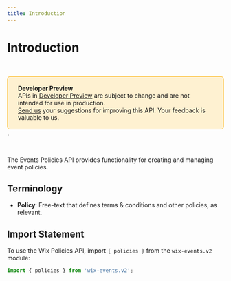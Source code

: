 ```yaml
---
title: Introduction
---
```

# Introduction

&nbsp;
<div style="background-color: #FEF1D1; padding: 18px 24px; border-radius: 6px; border: 1px solid #FDB10C; box-sizing: border-box; display: inline-block">
    <b>Developer Preview</b>
    <br/>
    <span>APIs in <a href="https://www.wix.com/velo/reference/api-overview/developer-preview">Developer Preview</a> are subject to change and are not intended for use in production.<br/><a href="mailto:velo-preview-feedback@wix.com">Send us</a> your suggestions for improving this API. Your feedback is valuable to us.</span>
</div> . 

&nbsp;

<!--
> __Note__: This module is [universal](/api-overview/api-versions#universal-modules). Functions in this module can run on both the backend and frontend, unless specified otherwise.
-->

The Events Policies API provides functionality for creating and managing event policies. 

## Terminology

- **Policy**: Free-text that defines terms & conditions and other policies, as relevant.

## Import Statement

To use the Wix Policies API, import `{ policies }` from the `wix-events.v2` module:

```javascript
import { policies } from 'wix-events.v2';
```


